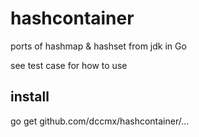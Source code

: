 hashcontainer
============

ports of hashmap & hashset from jdk in Go

see test case for how to use

install
-------
go get github.com/dccmx/hashcontainer/...
